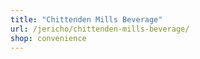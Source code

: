 ```yaml
---
title: "Chittenden Mills Beverage"
url: /jericho/chittenden-mills-beverage/
shop: convenience
---
```

